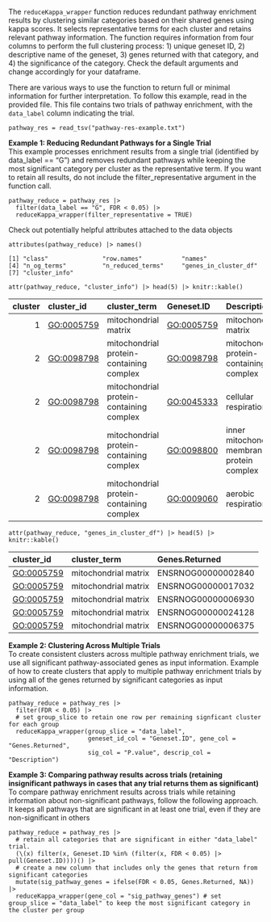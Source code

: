 The `reduceKappa_wrapper` function reduces redundant pathway enrichment
results by clustering similar categories based on their shared genes
using kappa scores. It selects representative terms for each cluster and
retains relevant pathway information. The function requires information
from four columns to perform the full clustering process: 1) unique
geneset ID, 2) descriptive name of the geneset, 3) genes returned with
that category, and 4) the significance of the category. Check the
default arguments and change accordingly for your dataframe.

There are various ways to use the function to return full or minimal
information for further interpretation. To follow this example, read in
the provided file. This file contains two trials of pathway enrichment,
with the `data_label` column indicating the trial.

    pathway_res = read_tsv("pathway-res-example.txt")

**Example 1: Reducing Redundant Pathways for a Single Trial**  
This example processes enrichment results from a single trial
(identified by data\_label == “G”) and removes redundant pathways while
keeping the most significant category per cluster as the representative
term. If you want to retain all results, do not include the
filter\_representative argument in the function call.

    pathway_reduce = pathway_res |> 
      filter(data_label == "G", FDR < 0.05) |> 
      reduceKappa_wrapper(filter_representative = TRUE)

Check out potentially helpful attributes attached to the data objects

    attributes(pathway_reduce) |> names()

    [1] "class"               "row.names"           "names"              
    [4] "n_og_terms"          "n_reduced_terms"     "genes_in_cluster_df"
    [7] "cluster_info"       

    attr(pathway_reduce, "cluster_info") |> head(5) |> knitr::kable()

<table>
<colgroup>
<col style="width: 6%" />
<col style="width: 8%" />
<col style="width: 31%" />
<col style="width: 8%" />
<col style="width: 34%" />
<col style="width: 10%" />
</colgroup>
<thead>
<tr class="header">
<th style="text-align: right;">cluster</th>
<th style="text-align: left;">cluster_id</th>
<th style="text-align: left;">cluster_term</th>
<th style="text-align: left;">Geneset.ID</th>
<th style="text-align: left;">Description</th>
<th style="text-align: right;">cluster_size</th>
</tr>
</thead>
<tbody>
<tr class="odd">
<td style="text-align: right;">1</td>
<td style="text-align: left;"><a href="GO:0005759"
class="uri">GO:0005759</a></td>
<td style="text-align: left;">mitochondrial matrix</td>
<td style="text-align: left;"><a href="GO:0005759"
class="uri">GO:0005759</a></td>
<td style="text-align: left;">mitochondrial matrix</td>
<td style="text-align: right;">1</td>
</tr>
<tr class="even">
<td style="text-align: right;">2</td>
<td style="text-align: left;"><a href="GO:0098798"
class="uri">GO:0098798</a></td>
<td style="text-align: left;">mitochondrial protein-containing
complex</td>
<td style="text-align: left;"><a href="GO:0098798"
class="uri">GO:0098798</a></td>
<td style="text-align: left;">mitochondrial protein-containing
complex</td>
<td style="text-align: right;">28</td>
</tr>
<tr class="odd">
<td style="text-align: right;">2</td>
<td style="text-align: left;"><a href="GO:0098798"
class="uri">GO:0098798</a></td>
<td style="text-align: left;">mitochondrial protein-containing
complex</td>
<td style="text-align: left;"><a href="GO:0045333"
class="uri">GO:0045333</a></td>
<td style="text-align: left;">cellular respiration</td>
<td style="text-align: right;">28</td>
</tr>
<tr class="even">
<td style="text-align: right;">2</td>
<td style="text-align: left;"><a href="GO:0098798"
class="uri">GO:0098798</a></td>
<td style="text-align: left;">mitochondrial protein-containing
complex</td>
<td style="text-align: left;"><a href="GO:0098800"
class="uri">GO:0098800</a></td>
<td style="text-align: left;">inner mitochondrial membrane protein
complex</td>
<td style="text-align: right;">28</td>
</tr>
<tr class="odd">
<td style="text-align: right;">2</td>
<td style="text-align: left;"><a href="GO:0098798"
class="uri">GO:0098798</a></td>
<td style="text-align: left;">mitochondrial protein-containing
complex</td>
<td style="text-align: left;"><a href="GO:0009060"
class="uri">GO:0009060</a></td>
<td style="text-align: left;">aerobic respiration</td>
<td style="text-align: right;">28</td>
</tr>
</tbody>
</table>

    attr(pathway_reduce, "genes_in_cluster_df") |> head(5) |> knitr::kable()

<table>
<thead>
<tr class="header">
<th style="text-align: left;">cluster_id</th>
<th style="text-align: left;">cluster_term</th>
<th style="text-align: left;">Genes.Returned</th>
</tr>
</thead>
<tbody>
<tr class="odd">
<td style="text-align: left;"><a href="GO:0005759"
class="uri">GO:0005759</a></td>
<td style="text-align: left;">mitochondrial matrix</td>
<td style="text-align: left;">ENSRNOG00000002840</td>
</tr>
<tr class="even">
<td style="text-align: left;"><a href="GO:0005759"
class="uri">GO:0005759</a></td>
<td style="text-align: left;">mitochondrial matrix</td>
<td style="text-align: left;">ENSRNOG00000017032</td>
</tr>
<tr class="odd">
<td style="text-align: left;"><a href="GO:0005759"
class="uri">GO:0005759</a></td>
<td style="text-align: left;">mitochondrial matrix</td>
<td style="text-align: left;">ENSRNOG00000006930</td>
</tr>
<tr class="even">
<td style="text-align: left;"><a href="GO:0005759"
class="uri">GO:0005759</a></td>
<td style="text-align: left;">mitochondrial matrix</td>
<td style="text-align: left;">ENSRNOG00000024128</td>
</tr>
<tr class="odd">
<td style="text-align: left;"><a href="GO:0005759"
class="uri">GO:0005759</a></td>
<td style="text-align: left;">mitochondrial matrix</td>
<td style="text-align: left;">ENSRNOG00000006375</td>
</tr>
</tbody>
</table>

**Example 2: Clustering Across Multiple Trials**  
To create consistent clusters across multiple pathway enrichment trials,
we use all significant pathway-associated genes as input information.
Example of how to create clusters that apply to multiple pathway
enrichment trials by using all of the genes returned by significant
categories as input information.

    pathway_reduce = pathway_res |> 
      filter(FDR < 0.05) |> 
      # set group_slice to retain one row per remaining signficant cluster for each group
      reduceKappa_wrapper(group_slice = "data_label", 
                          geneset_id_col = "Geneset.ID", gene_col = "Genes.Returned", 
                          sig_col = "P.value", descrip_col = "Description")

**Example 3: Comparing pathway results across trials (retaining
insignificant pathways in cases that any trial returns them as
significant)**  
To compare pathway enrichment results across trials while retaining
information about non-significant pathways, follow the following
approach. It keeps all pathways that are significant in at least one
trial, even if they are non-significant in others

    pathway_reduce = pathway_res |> 
      # retain all categories that are significant in either "data_label" trial.
      (\(x) filter(x, Geneset.ID %in% (filter(x, FDR < 0.05) |> pull(Geneset.ID))))() |> 
      # create a new column that includes only the genes that return from significant categories
      mutate(sig_pathway_genes = ifelse(FDR < 0.05, Genes.Returned, NA)) |> 
      reduceKappa_wrapper(gene_col = "sig_pathway_genes") # set group_slice = "data_label" to keep the most significant category in the cluster per group
